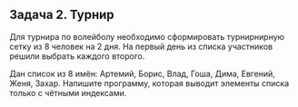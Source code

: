 ## Задача 2. Турнир
Для турнира по волейболу необходимо сформировать турнирнирную сетку из 8 человек на 2 дня. На первый день из списка участников решили выбрать каждого второго.

Дан список из 8 имён: Артемий, Борис, Влад, Гоша, Дима, Евгений, Женя, Захар. Напишите программу, которая выводит элементы списка только с чётными индексами.
